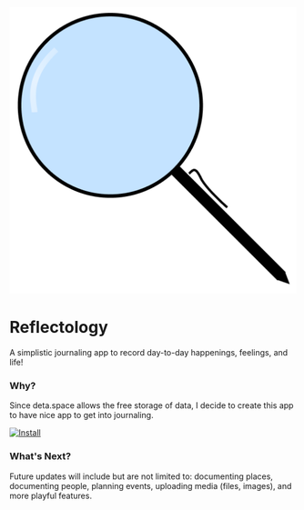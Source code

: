 <p align="center">
  <img src="/static/images/logo.png" alt="Reflectology"/>
</p>

# Reflectology

A simplistic journaling app to record day-to-day happenings, feelings, and life!

### Why?

Since deta.space allows the free storage of data, I decide to create this app to have nice app to get into journaling.

<a href="https://deta.space/discovery/@anonymouse/reflectology" target="_blank">
    <img src="https://deta.space/buttons/dark.svg" alt="Install" style="height: 100px; width: 250px;">
</a>

### What's Next?

Future updates will include but are not limited to: documenting places, documenting people, planning events, uploading media (files, images), and more playful features.
